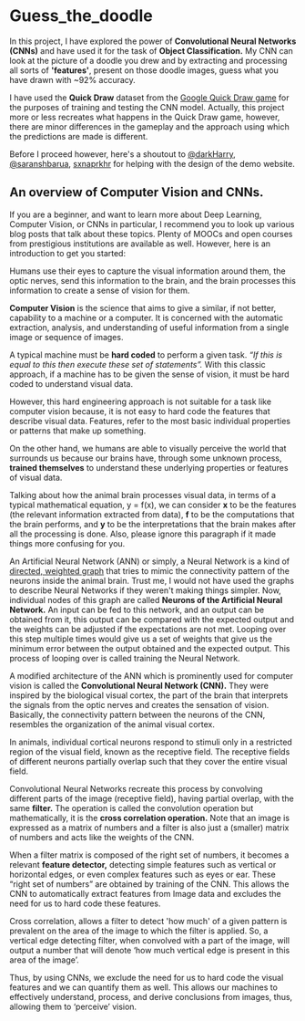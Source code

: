 # Guess_the_doodle
In this project, I have explored the power of **Convolutional Neural Networks (CNNs)** and have used it for the task of **Object  Classification.** My CNN can look at the picture of a doodle you drew and by extracting and processing all sorts of **'features'**, present on those doodle images, guess what you have drawn with ~92% accuracy.

I have used the **Quick Draw** dataset from the [Google Quick Draw game](https://quickdraw.withgoogle.com/#) for the purposes 
of training and testing the CNN model. Actually, this project more or less recreates what happens in the Quick Draw game, however, there are minor differences in the gameplay and the approach using which the predictions are made is different.

Before I proceed however, here's a shoutout to [@darkHarry](https://github.com/darkHarry), [@saranshbarua](https://github.com/saranshbarua), [sxnaprkhr](https://github.com/sxnaprkhr) for helping with the design of the demo website.

## An overview of Computer Vision and CNNs.
If you are a beginner, and want to learn more about Deep Learning, Computer Vision, or CNNs in particular, I recommend you to 
look up various blog posts that talk about these topics. Plenty of MOOCs and open courses from prestigious institutions are 
available as well. However, here is an introduction to get you started:

Humans use their eyes to capture the visual information around them, the optic nerves, send this information to the brain, and 
the brain processes this information to create a sense of vision for them.

**Computer Vision** is the science that aims to give a similar, if not better, capability to a machine or a computer. It is 
concerned with the automatic extraction, analysis, and understanding of useful information from a single image or sequence of
images.

A typical machine must be **hard coded** to perform a given task. *“If this is equal to this then execute these set of statements”.*
With this classic approach, if a machine has to be given the sense of vision, it must be hard coded to understand visual data.

However, this hard engineering approach is not suitable for a task like computer vision because, it is not easy to hard code the
features that describe visual data. Features, refer to the most basic individual properties or patterns that make up something.

On the other hand, we humans are able to visually perceive the world that surrounds us because our brains have, through some 
unknown process, **trained themselves** to understand these underlying properties or features of visual data.

Talking about how the animal brain processes visual data, in terms of a typical mathematical equation, y = f(x), we can 
consider **x** to be the features (the relevant information extracted from data), **f** to be the computations that the brain
performs, and **y** to be the interpretations that the brain makes after all the processing is done. Also, please ignore this
paragraph if it made things more confusing for you.

An Artificial Neural Network (ANN) or simply, a Neural Network is a kind of [directed, weighted graph](https://en.wikipedia.org/wiki/Graph_theory) 
that tries to mimic the connectivity pattern of the neurons inside the animal brain. Trust me, I would not have used the graphs
to describe Neural Networks if they weren't making things simpler. Now, individual nodes of this graph are called **Neurons of the
Artificial Neural Network.** An input can be fed to this network, and an output can be obtained from it, this output can be compared
with the expected output and the weights can be adjusted if the expectations are not met. Looping over this step multiple times 
would give us a set of weights that give us the minimum error between the output obtained and the expected output. This process
of looping over is called training the Neural Network.

A modified architecture of the ANN which is prominently used for computer vision is called the **Convolutional Neural Network (CNN).**
They were inspired by the biological visual cortex, the part of the brain that interprets the signals from the optic nerves and 
creates the sensation of vision. Basically, the connectivity pattern between the neurons of the CNN, resembles the organization
of the animal visual cortex.

In animals, individual cortical neurons respond to stimuli only in a restricted region of the visual field, known as the 
receptive field. The receptive fields of different neurons partially overlap such that they cover the entire visual field.

Convolutional Neural Networks recreate this process by convolving different parts of the image (receptive field), having partial 
overlap, with the same **filter.** The operation is called the convolution operation but mathematically, it is the **cross 
correlation operation.** Note that an image is expressed as a matrix of numbers and a filter is also just a (smaller) matrix of 
numbers and acts like the weights of the CNN. 

When a filter matrix is composed of the right set of numbers, it becomes a relevant **feature detector,** detecting simple 
features such as vertical or horizontal edges, or even complex features such as eyes or ear. These “right set of numbers” are 
obtained by training of the CNN. This allows the CNN to automatically extract features from Image data and excludes the need for
us to hard code these features.

Cross correlation, allows a filter to detect 'how much' of a given pattern is prevalent on the area of the image to which the 
filter is applied. So, a vertical edge detecting filter, when convolved with a part of the image, will output a number that will
denote ‘how much vertical edge is present in this area of the image’.

Thus, by using CNNs, we exclude the need for us to hard code the visual features and we can quantify them as well. This allows
our machines to effectively understand, process, and derive conclusions from images, thus, allowing them to ‘perceive’ vision.
